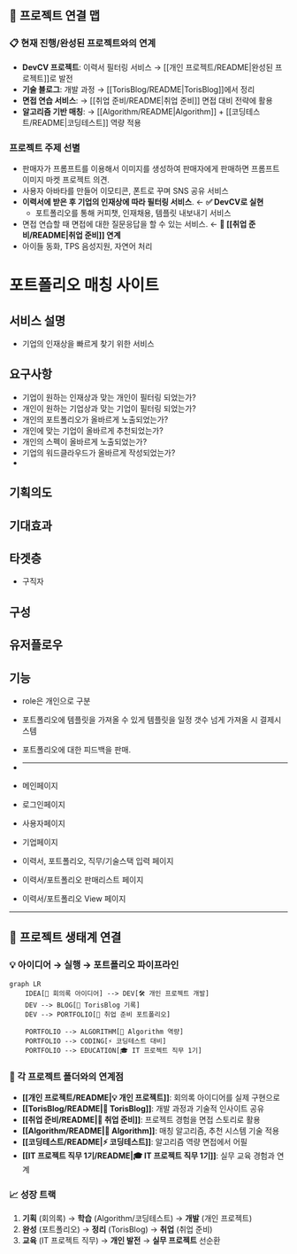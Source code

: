 ## 🔗 프로젝트 연결 맵

### 📋 현재 진행/완성된 프로젝트와의 연계

- **DevCV 프로젝트**: 이력서 필터링 서비스 → [[개인 프로젝트/README|완성된 프로젝트]]로 발전
- **기술 블로그**: 개발 과정 → [[TorisBlog/README|TorisBlog]]에서 정리
- **면접 연습 서비스**: → [[취업 준비/README|취업 준비]] 면접 대비 전략에 활용
- **알고리즘 기반 매칭**: → [[Algorithm/README|Algorithm]] + [[코딩테스트/README|코딩테스트]] 역량 적용

### 프로젝트 주제 선별

- 판매자가 프롬프트를 이용해서 이미지를 생성하여 판매자에게 판매하면 프롬프트 이미지 마켓 프로젝트 의견.
- 사용자 아바타를 만들어 이모티콘, 폰트로 꾸며 SNS 공유 서비스
- **이력서에 받은 후 기업의 인재상에 따라 필터링 서비스**. ← **✅ DevCV로 실현**
  - 포트폴리오를 통해 커피챗, 인재채용, 템플릿 내보내기 서비스
- 면접 연습할 때 면접에 대한 질문응답을 할 수 있는 서비스. ← **🎯 [[취업 준비/README|취업 준비]] 연계**
- 아이들 동화, TPS 음성지원, 자연어 처리

# 포트폴리오 매칭 사이트

## 서비스 설명

- 기업의 인재상을 빠르게 찾기 위한 서비스

## 요구사항

- 기업이 원하는 인재상과 맞는 개인이 필터링 되었는가?
- 개인이 원하는 기업상과 맞는 기업이 필터링 되었는가?
- 개인의 포트폴리오가 올바르게 노출되었는가?
- 개인에 맞는 기업이 올바르게 추천되었는가?
- 개인의 스펙이 올바르게 노출되었는가?
- 기업의 워드클라우드가 올바르게 작성되었는가?
-

## 기획의도

## 기대효과

## 타겟층

- 구직자

## 구성

## 유저플로우

## 기능

- role은 개인으로 구분
- 포트폴리오에 템플릿을 가져올 수 있게 템플릿을 일정 갯수 넘게 가져올 시 결제시스템
- 포트폴리오에 대한 피드백을 판매.
- ***

- 메인페이지
- 로그인페이지
- 사용자페이지
- 기업페이지
- 이력서, 포트폴리오, 직무/기술스택 입력 페이지
- 이력서/포트폴리오 판매리스트 페이지
- 이력서/포트폴리오 View 페이지

---

## 🔄 프로젝트 생태계 연결

### 💡 아이디어 → 실행 → 포트폴리오 파이프라인

```mermaid
graph LR
    IDEA[💭 회의록 아이디어] --> DEV[🛠️ 개인 프로젝트 개발]
    DEV --> BLOG[📝 TorisBlog 기록]
    DEV --> PORTFOLIO[📁 취업 준비 포트폴리오]

    PORTFOLIO --> ALGORITHM[🧮 Algorithm 역량]
    PORTFOLIO --> CODING[⚡ 코딩테스트 대비]
    PORTFOLIO --> EDUCATION[🎓 IT 프로젝트 직무 1기]
```

### 🎯 각 프로젝트 폴더와의 연계점

- **[[개인 프로젝트/README|💡 개인 프로젝트]]**: 회의록 아이디어를 실제 구현으로
- **[[TorisBlog/README|📝 TorisBlog]]**: 개발 과정과 기술적 인사이트 공유
- **[[취업 준비/README|🎯 취업 준비]]**: 프로젝트 경험을 면접 스토리로 활용
- **[[Algorithm/README|🧮 Algorithm]]**: 매칭 알고리즘, 추천 시스템 기술 적용
- **[[코딩테스트/README|⚡ 코딩테스트]]**: 알고리즘 역량 면접에서 어필
- **[[IT 프로젝트 직무 1기/README|🎓 IT 프로젝트 직무 1기]]**: 실무 교육 경험과 연계

### 📈 성장 트랙

1. **기획** (회의록) → **학습** (Algorithm/코딩테스트) → **개발** (개인 프로젝트)
2. **완성** (포트폴리오) → **정리** (TorisBlog) → **취업** (취업 준비)
3. **교육** (IT 프로젝트 직무) → **개인 발전** → **실무 프로젝트** 선순환
